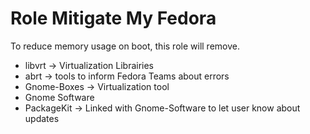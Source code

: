 Role Mitigate My Fedora
=========

To reduce memory usage on boot, this role will remove.
- libvrt -> Virtualization Librairies
- abrt -> tools to inform Fedora Teams about errors
- Gnome-Boxes -> Virtualization tool
- Gnome Software
- PackageKit -> Linked with Gnome-Software to let user know about updates
